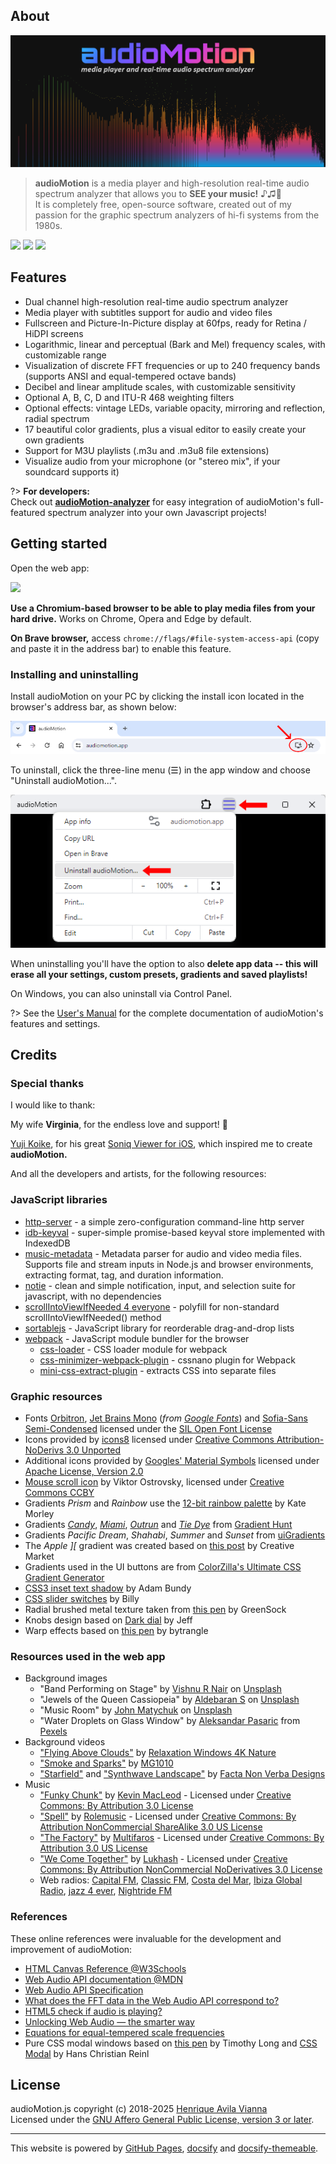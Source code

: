 ## About

![audioMotion-header](img/audioMotion-header.png)

> **audioMotion** is a media player and high-resolution real-time audio spectrum analyzer that allows you to **SEE your music!** ♪♫🤩<br>
> It is completely free, open-source software, created out of my passion for the graphic spectrum analyzers of hi-fi systems from the 1980s.

<a href="https://audiomotion.app" target="_blank"><img src="https://img.shields.io/badge/audioMotion.app-5A0FC8?style=flat&logo=PWA" height="36"></a>
<a href="https://github.com/hvianna/audioMotion.js" target="_blank"><img src="https://img.shields.io/badge/audioMotion.js-black?style=flat&logo=GitHub" height="36"></a>
<a href="https://youtube.com/@audioMotionJS" target="_blank"><img src="https://img.shields.io/badge/%40audioMotionJS-red?style=flat&logo=YouTube" height="36"></a>

## Features

* Dual channel high-resolution real-time audio spectrum analyzer
* Media player with subtitles support for audio and video files
* Fullscreen and Picture-In-Picture display at 60fps, ready for Retina / HiDPI screens
* Logarithmic, linear and perceptual (Bark and Mel) frequency scales, with customizable range
* Visualization of discrete FFT frequencies or up to 240 frequency bands (supports ANSI and equal-tempered octave bands)
* Decibel and linear amplitude scales, with customizable sensitivity
* Optional A, B, C, D and ITU-R 468 weighting filters
* Optional effects: vintage LEDs, variable opacity, mirroring and reflection, radial spectrum
* 17 beautiful color gradients, plus a visual editor to easily create your own gradients
* Support for M3U playlists (.m3u and .m3u8 file extensions)
* Visualize audio from your microphone (or "stereo mix", if your soundcard supports it)

?> **For developers:**<br>Check out [**audioMotion-analyzer**](https://audiomotion.dev) for easy integration of audioMotion's full-featured spectrum analyzer into your own Javascript projects!

## Getting started

Open the web app:

<a href="https://audiomotion.app" target="_blank"><img src="https://img.shields.io/badge/audioMotion.app-5A0FC8?style=flat&logo=PWA" height="48"></a>

**Use a Chromium-based browser to be able to play media files from your hard drive.** Works on Chrome, Opera and Edge by default.

**On Brave browser,** access `chrome://flags/#file-system-access-api` (copy and paste it in the address bar) to enable this feature.

### Installing and uninstalling

Install audioMotion on your PC by clicking the install icon located in the browser's address bar, as shown below:

![browser-install](img/browser-install.png)

To uninstall, click the three-line menu (☰) in the app window and choose "Uninstall audioMotion...".

![uninstall](img/uninstall.png)

When uninstalling you'll have the option to also **delete app data -- this will erase all your settings, custom presets, gradients and saved playlists!**

On Windows, you can also uninstall via Control Panel.

?> See the [User's Manual](user-interface.md) for the complete documentation of audioMotion's features and settings.

## Credits

### Special thanks <!-- {docsify-ignore} -->

I would like to thank:

My wife **Virginia**, for the endless love and support! 💞

[Yuji Koike](http://ykcircus.com), for his great [Soniq Viewer for iOS](https://itunes.apple.com/us/app/soniq-viewer/id448343005), which inspired me to create **audioMotion.**

And all the developers and artists, for the following resources:

### JavaScript libraries <!-- {docsify-ignore} -->

* [http-server](https://www.npmjs.com/package/http-server) - a simple zero-configuration command-line http server
* [idb-keyval](https://www.npmjs.com/package/idb-keyval) - super-simple promise-based keyval store implemented with IndexedDB
* [music-metadata](https://www.npmjs.com/package/music-metadata) - Metadata parser for audio and video media files. Supports file and stream inputs in Node.js and browser environments, extracting format, tag, and duration information.
* [notie](https://www.npmjs.com/package/notie) - clean and simple notification, input, and selection suite for javascript, with no dependencies
* [scrollIntoViewIfNeeded 4 everyone](https://gist.github.com/hsablonniere/2581101) - polyfill for non-standard scrollIntoViewIfNeeded() method
* [sortablejs](https://www.npmjs.com/package/sortablejs) - JavaScript library for reorderable drag-and-drop lists
* [webpack](https://www.npmjs.com/package/webpack) - JavaScript module bundler for the browser
  * [css-loader](https://www.npmjs.com/package/css-loader) - CSS loader module for webpack
  * [css-minimizer-webpack-plugin](https://www.npmjs.com/package/css-minimizer-webpack-plugin) - cssnano plugin for Webpack
  * [mini-css-extract-plugin](https://www.npmjs.com/package/mini-css-extract-plugin) - extracts CSS into separate files

### Graphic resources <!-- {docsify-ignore} -->

* Fonts [Orbitron](https://github.com/theleagueof/orbitron), [Jet Brains Mono](https://github.com/JetBrains/JetBrainsMono) (_from [Google Fonts](https://fonts.google.com/specimen/JetBrains+Mono)_) and
[Sofia-Sans Semi-Condensed](https://github.com/lettersoup/Sofia-Sans) licensed under the [SIL Open Font License](https://scripts.sil.org/cms/scripts/page.php?site_id=nrsi&id=ofl)
* Icons provided by [icons8](https://icons8.com) licensed under [Creative Commons Attribution-NoDerivs 3.0 Unported](https://creativecommons.org/licenses/by-nd/3.0/)
* Additional icons provided by [Googles' Material Symbols](https://fonts.google.com/icons) licensed under [Apache License, Version 2.0](https://www.apache.org/licenses/LICENSE-2.0.html)
* [Mouse scroll icon](https://thenounproject.com/term/mouse-scroll/628146/) by Viktor Ostrovsky, licensed under [Creative Commons CCBY](https://creativecommons.org/licenses/by/3.0/us/legalcode)
* Gradients *Prism* and *Rainbow* use the [12-bit rainbow palette](https://iamkate.com/data/12-bit-rainbow/) by Kate Morley
* Gradients [*Candy*](https://gradienthunt.com/gradient/172), [*Miami*](https://gradienthunt.com/gradient/950), [*Outrun*](https://gradienthunt.com/gradient/317) and [*Tie Dye*](https://gradienthunt.com/gradient/969) from [Gradient Hunt](https://gradienthunt.com)
* Gradients *Pacific Dream*, *Shahabi*, *Summer* and *Sunset* from [uiGradients](https://uigradients.com)
* The *Apple &#93;&#91;* gradient was created based on [this post](https://creativemarket.com/blog/6-famous-logos-with-great-color-schemes) by Creative Market
* Gradients used in the UI buttons are from [ColorZilla's Ultimate CSS Gradient Generator](http://www.colorzilla.com/gradient-editor/)
* [CSS3 inset text shadow](https://codepen.io/adambundy/pen/HtmaK) by Adam Bundy
* [CSS slider switches](https://codepen.io/billyysea/pen/CHmiE) by Billy
* Radial brushed metal texture taken from [this pen](https://codepen.io/GreenSock/pen/gnoDc) by GreenSock
* Knobs design based on [Dark dial](https://codepen.io/stormwarning/pen/yNGeMm) by Jeff
* Warp effects based on [this pen](https://codepen.io/trangthule/pen/vYmpNYR) by bytrangle

### Resources used in the web app <!-- {docsify-ignore} -->

* Background images
  * "Band Performing on Stage" by [Vishnu R Nair](https://unsplash.com/@vishnurnair?utm_source=unsplash&utm_medium=referral&utm_content=creditCopyText) on [Unsplash](https://unsplash.com/?utm_source=unsplash&utm_medium=referral&utm_content=creditCopyText)
  * "Jewels of the Queen Cassiopeia" by [Aldebaran S](https://unsplash.com/@aldebarans?utm_source=unsplash&utm_medium=referral&utm_content=creditCopyText) on [Unsplash](https://unsplash.com/s/photos/nebula?utm_source=unsplash&utm_medium=referral&utm_content=creditCopyText)
  * "Music Room" by [John Matychuk](https://unsplash.com/@john_matychuk?utm_source=unsplash&utm_medium=referral&utm_content=creditCopyText) on [Unsplash](https://unsplash.com/?utm_source=unsplash&utm_medium=referral&utm_content=creditCopyText)
  * "Water Droplets on Glass Window" by [Aleksandar Pasaric](https://www.pexels.com/@apasaric?utm_content=attributionCopyText&amp;utm_medium=referral&amp;utm_source=pexels) from [Pexels](https://www.pexels.com/photo/water-droplets-on-glass-window-2068411/?utm_content=attributionCopyText&amp;utm_medium=referral&amp;utm_source=pexels)
* Background videos
  * ["Flying Above Clouds"](https://www.youtube.com/watch?v=XIhEPwTMjWk) by [Relaxation Windows 4K Nature](https://www.youtube.com/channel/UC-he8--TRguZ-nNUSiH77Uw)
  * ["Smoke and Sparks"](https://www.youtube.com/watch?v=672TY8K2PKk) by [MG1010](https://youtube.com/MG1010)
  * ["Starfield"](https://www.youtube.com/watch?v=dpVFhuoeMpI) and ["Synthwave Landscape"](https://www.youtube.com/watch?v=3cKq_qBsEQU) by [Facta Non Verba Designs](http://bit.ly/FactaNonVerbaDesignsYT)
* Music
  * ["Funky Chunk"](https://incompetech.com/music/royalty-free/index.html?isrc=USUAN1500054) by [Kevin MacLeod](https://incompetech.com) - Licensed under [Creative Commons: By Attribution 3.0 License](https://creativecommons.org/licenses/by/3.0/)
  * ["Spell"](https://archive.org/details/Straw_Fields-8753) by [Rolemusic](http://rolemusic.sawsquarenoise.com/) - Licensed under [Creative Commons: By Attribution NonCommercial ShareAlike 3.0 US License](https://creativecommons.org/licenses/by-nc-sa/3.0/us/)
  * ["The Factory"](https://archive.org/details/The_Factory-3613) by [Multifaros](http://multifaros.info.se/) - Licensed under [Creative Commons: By Attribution 3.0 US License](https://creativecommons.org/licenses/by/3.0/us/)
  * ["We Come Together"](https://archive.org/details/ShMusic-DigitalMemories) by [Lukhash](https://lukhash.com) - Licensed under [Creative Commons: By Attribution NonCommercial NoDerivatives 3.0 License](https://creativecommons.org/licenses/by-nc-nd/3.0/)
  * Web radios: [Capital FM](https://capital.fm), [Classic FM](https://classicfm.com), [Costa del Mar](https://cdmradio.net), [Ibiza Global Radio](https://ibizaglobalradio.com), [jazz 4 ever](https://jazz4ever.net), [Nightride FM](https://nightride.fm)

### References <!-- {docsify-ignore} -->

These online references were invaluable for the development and improvement of audioMotion:

* [HTML Canvas Reference @W3Schools](https://www.w3schools.com/tags/ref_canvas.asp)
* [Web Audio API documentation @MDN](https://developer.mozilla.org/en-US/docs/Web/API/Web_Audio_API)
* [Web Audio API Specification](https://webaudio.github.io/web-audio-api/)
* [What does the FFT data in the Web Audio API correspond to?](https://stackoverflow.com/a/14789992/2370385)
* [HTML5 check if audio is playing?](https://stackoverflow.com/a/46117824/2370385)
* [Unlocking Web Audio — the smarter way](https://hackernoon.com/unlocking-web-audio-the-smarter-way-8858218c0e09)
* [Equations for equal-tempered scale frequencies](http://pages.mtu.edu/~suits/NoteFreqCalcs.html)
* Pure CSS modal windows based on [this pen](https://codepen.io/timothylong/pen/HhAer) by Timothy Long and [CSS Modal](https://drublic.github.io/css-modal/) by Hans Christian Reinl

## License

audioMotion.js copyright (c) 2018-2025 [Henrique Avila Vianna](https://henriquevianna.com)<br>
Licensed under the [GNU Affero General Public License, version 3 or later](https://www.gnu.org/licenses/agpl.html).

---

This website is powered by [GitHub Pages](https://pages.github.com/), [docsify](https://docsify.js.org/) and [docsify-themeable](https://jhildenbiddle.github.io/docsify-themeable).
